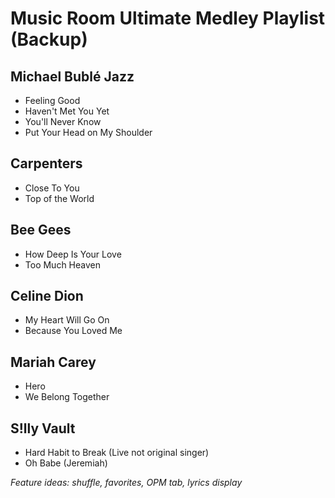 # Music Room Ultimate Medley Playlist (Backup)

## Michael Bublé Jazz
- Feeling Good
- Haven't Met You Yet
- You'll Never Know
- Put Your Head on My Shoulder

## Carpenters
- Close To You
- Top of the World

## Bee Gees
- How Deep Is Your Love
- Too Much Heaven

## Celine Dion
- My Heart Will Go On
- Because You Loved Me

## Mariah Carey
- Hero
- We Belong Together

## S!lly Vault
- Hard Habit to Break (Live not original singer)
- Oh Babe (Jeremiah)

*Feature ideas: shuffle, favorites, OPM tab, lyrics display*
